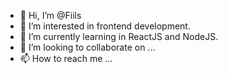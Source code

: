 - 👋 Hi, I’m @Fiils
- 👀 I’m interested in frontend development.
- 🌱 I’m currently learning in ReactJS and NodeJS.
- 💞️ I’m looking to collaborate on ...
- 📫 How to reach me ...

<!---
Fiils/Fiils is a ✨ special ✨ repository because its `README.md` (this file) appears on your GitHub profile.
You can click the Preview link to take a look at your changes.
--->
